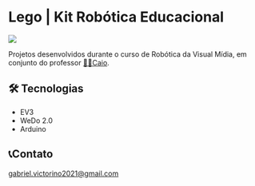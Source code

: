 # Lego | Kit Robótica Educacional

![](./.github/previewVM.png)

Projetos desenvolvidos durante o curso de Robótica da Visual Mídia, em conjunto do professor [👨‍🏫Caio](https://github.com/koiti13).

## 🛠 Tecnologias

- EV3
- WeDo 2.0
- Arduino

## 📞Contato

gabriel.victorino2021@gmail.com
